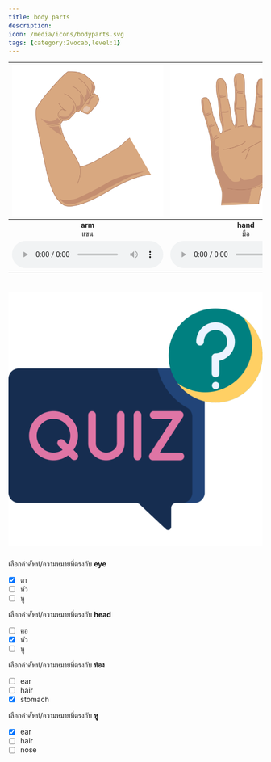 ```yaml
---
title: body parts
description: 
icon: /media/icons/bodyparts.svg
tags: {category:2vocab,level:1}
---
```


<div class="carrousel">


|![](/media/img/body&#x20;parts/arm.svg)|![](/media/img/body&#x20;parts/hand.svg)|![](/media/img/body&#x20;parts/stomach.svg)|![](/media/img/body&#x20;parts/leg.svg)|![](/media/img/body&#x20;parts/ear.svg)|![](/media/img/body&#x20;parts/neck.svg)|![](/media/img/body&#x20;parts/nose.svg)|![](/media/img/body&#x20;parts/hair.svg)|![](/media/img/body&#x20;parts/chest.svg)|![](/media/img/body&#x20;parts/face.svg)|![](/media/img/body&#x20;parts/mouth.svg)|![](/media/img/body&#x20;parts/eye.svg)|![](/media/img/body&#x20;parts/shoulder.svg)|![](/media/img/body&#x20;parts/head.svg)|![](/media/img/body&#x20;parts/foot.svg)|
| :----: | :----: | :----: | :----: | :----: | :----: | :----: | :----: | :----: | :----: | :----: | :----: | :----: | :----: | :----: |
|**arm**<br>แขน|**hand**<br>มือ|**stomach**<br>ท้อง|**leg**<br>ขา|**ear**<br>หู|**neck**<br>คอ|**nose**<br>จมูก|**hair**<br>ผม|**chest**<br>หน้าอก|**face**<br>หน้า|**mouth**<br>ปาก|**eye**<br>ตา|**shoulder**<br>ไหล่|**head**<br>หัว|**foot**<br>เท้า|
|![](/media/audio/arm.mp3)|![](/media/audio/hand.mp3)|![](/media/audio/stomach.mp3)|![](/media/audio/leg.mp3)|![](/media/audio/ear.mp3)|![](/media/audio/neck.mp3)|![](/media/audio/nose.mp3)|![](/media/audio/hair.mp3)|![](/media/audio/chest.mp3)|![](/media/audio/face.mp3)|![](/media/audio/mouth.mp3)|![](/media/audio/eye.mp3)|![](/media/audio/shoulder.mp3)|![](/media/audio/head.mp3)|![](/media/audio/foot.mp3)|

</div>



# ![icon](/media/icons/quiz.svg) 


 เลือกคำศัพท์/ความหมายที่ตรงกับ **eye**
 - [x] ตา
 - [ ] หัว
 - [ ] หู

 เลือกคำศัพท์/ความหมายที่ตรงกับ **head**
 - [ ] คอ
 - [x] หัว
 - [ ] หู

 เลือกคำศัพท์/ความหมายที่ตรงกับ **ท้อง**
 - [ ] ear
 - [ ] hair
 - [x] stomach

 เลือกคำศัพท์/ความหมายที่ตรงกับ **หู**
 - [x] ear
 - [ ] hair
 - [ ] nose
